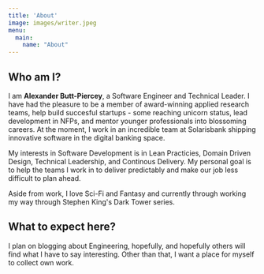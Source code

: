 ```yaml
---
title: 'About'
image: images/writer.jpeg
menu:
  main:
    name: "About"
---
```


## Who am I?

I am **Alexander Butt-Piercey**, a Software Engineer and Technical Leader. I have had the pleasure to be a member of award-winning applied research teams, help build succesful startups - some reaching unicorn status, lead development in NFPs, and mentor younger professionals into blossoming careers. At the moment, I work in an incredible team at Solarisbank shipping innovative software in the digital banking space.

My interests in Software Development is in Lean Practicies, Domain Driven Design, Technical Leadership, and Continous Delivery. My personal goal is to help the teams I work in to deliver predictably and make our job less difficult to plan ahead.

Aside from work, I love Sci-Fi and Fantasy and currently through working my way through Stephen King's Dark Tower series.

## What to expect here?

I plan on blogging about Engineering, hopefully, and hopefully others will find what I have to say interesting. Other than that, I want a place for myself to collect own work.
